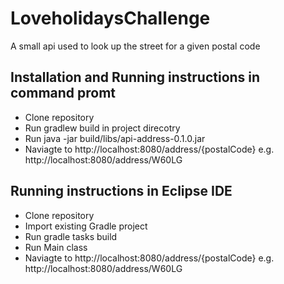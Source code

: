 # LoveholidaysChallenge

A small api used to look up the street for a given postal code

## Installation and Running instructions in command promt

* Clone repository
* Run gradlew build in project direcotry
* Run java -jar build/libs/api-address-0.1.0.jar
* Naviagte to http://localhost:8080/address/{postalCode} e.g. http://localhost:8080/address/W60LG

## Running instructions in Eclipse IDE

* Clone repository
* Import existing Gradle project
* Run gradle tasks build
* Run Main class
* Naviagte to http://localhost:8080/address/{postalCode} e.g. http://localhost:8080/address/W60LG

